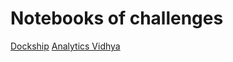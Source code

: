 # Notebooks of challenges

 <a href='https://dockship.io/'>Dockship</a>
 <a href='https://datahack.analyticsvidhya.com/contest/all/'>Analytics Vidhya</a>
